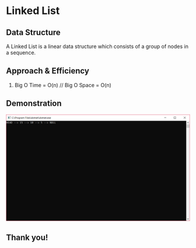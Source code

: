 # Linked List

## Data Structure
A Linked List is a linear data structure which consists of a group of nodes in a sequence.

## Approach & Efficiency
1.  Big O Time = O(n) // Big O Space = O(n)

## Demonstration

![Whiteboard](demo_capture.PNG)

## Thank you!
